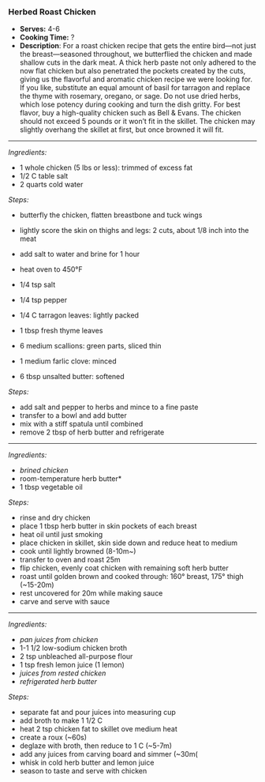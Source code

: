 ### Herbed Roast Chicken

* **Serves:** 4-6
* **Cooking Time:** ?
* **Description**: 
 For a roast chicken recipe that gets the entire bird—not just the breast—seasoned throughout, we butterflied the chicken and made shallow cuts in the dark meat. A thick herb paste not only adhered to the now flat chicken but also penetrated the pockets created by the cuts, giving us the flavorful and aromatic chicken recipe we were looking for.  If you like, substitute an equal amount of basil for tarragon and replace the thyme with rosemary, oregano, or sage. Do not use dried herbs, which lose potency during cooking and turn the dish gritty. For best flavor, buy a high-quality chicken such as Bell & Evans. The chicken should not exceed 5 pounds or it won’t fit in the skillet. The chicken may slightly overhang the skillet at first, but once browned it will fit.


-----
*Ingredients:*
* 1 whole chicken (5 lbs or less): trimmed of excess fat
* 1/2 C table salt
* 2 quarts cold water

*Steps:*
* butterfly the chicken, flatten breastbone and tuck wings
* lightly score the skin on thighs and legs: 2 cuts, about 1/8 inch into the meat
* add salt to water and brine for 1 hour
* heat oven to 450°F

* 1/4 tsp salt
* 1/4 tsp pepper
* 1/4 C tarragon leaves: lightly packed
* 1 tbsp fresh thyme leaves
* 6 medium scallions: green parts, sliced thin
* 1 medium farlic clove: minced
* 6 tbsp unsalted butter: softened


*Steps:*
* add salt and pepper to herbs and mince to a fine paste
* transfer to a bowl and add butter
* mix with a stiff spatula until combined
* remove 2 tbsp of herb butter and refrigerate

-----
*Ingredients:*
* *brined chicken*
* room-temperature herb butter*
* 1 tbsp vegetable oil

*Steps:*
* rinse and dry chicken
* place 1 tbsp herb butter in skin pockets of each breast
* heat oil until just smoking
* place chicken in skillet, skin side down and reduce heat to medium
* cook until lightly browned (8-10m~)
* transfer to oven and roast 25m
* flip chicken, evenly coat chicken with remaining soft herb butter
* roast until golden brown and cooked through: 160° breast, 175° thigh (~15-20m)
* rest uncovered for 20m while making sauce
* carve and serve with sauce


-----
*Ingredients:*
* *pan juices from chicken*
* 1-1 1/2 low-sodium chicken broth
* 2 tsp unbleached all-purpose flour
* 1 tsp fresh lemon juice (1 lemon)
* *juices from rested chicken*
* *refrigerated herb butter*

*Steps:*
* separate fat and pour juices into measuring cup
* add broth to make 1 1/2 C
* heat 2 tsp chicken fat to skillet ove medium heat
* create a roux (~60s)
* deglaze with broth, then reduce to 1 C (~5-7m)
* add any juices from carving board and simmer (~30m(
* whisk in cold herb butter and lemon juice
* season to taste and serve with chicken
